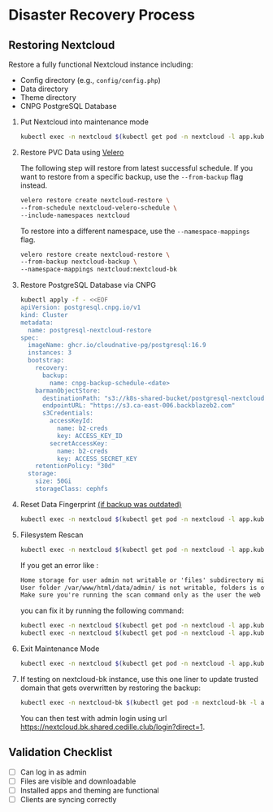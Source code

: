 # Disaster Recovery Process

## Restoring Nextcloud

Restore a fully functional Nextcloud instance including:

* Config directory (e.g., `config/config.php`)
* Data directory
* Theme directory
* CNPG PostgreSQL Database

1. Put Nextcloud into maintenance mode

    ```bash
    kubectl exec -n nextcloud $(kubectl get pod -n nextcloud -l app.kubernetes.io/name=nextcloud -o jsonpath="{.items[0].metadata.name}") -- php occ maintenance:mode --on
    ```

2. Restore PVC Data using
  [Velero](https://velero.io/docs/main/restore-reference/)

    The following step will restore from latest successful schedule. If you want
    to restore from a specific backup, use the `--from-backup` flag instead.

    ```bash
    velero restore create nextcloud-restore \
    --from-schedule nextcloud-velero-schedule \
    --include-namespaces nextcloud
    ```

    To restore into a different namespace, use the `--namespace-mappings` flag.

    ```bash
    velero restore create nextcloud-restore \
    --from-backup nextcloud-backup \
    --namespace-mappings nextcloud:nextcloud-bk
    ```

3. Restore PostgreSQL Database via CNPG

    ```bash
    kubectl apply -f - <<EOF
    apiVersion: postgresql.cnpg.io/v1
    kind: Cluster
    metadata:
      name: postgresql-nextcloud-restore
    spec:
      imageName: ghcr.io/cloudnative-pg/postgresql:16.9
      instances: 3
      bootstrap:
        recovery:
          backup:
            name: cnpg-backup-schedule-<date>
        barmanObjectStore:
          destinationPath: "s3://k8s-shared-bucket/postgresql-nextcloud"
          endpointURL: "https://s3.ca-east-006.backblazeb2.com"
          s3Credentials:
            accessKeyId:
              name: b2-creds
              key: ACCESS_KEY_ID
            secretAccessKey:
              name: b2-creds
              key: ACCESS_SECRET_KEY
        retentionPolicy: "30d"
      storage:
        size: 50Gi
        storageClass: cephfs
    ```

4. Reset Data Fingerprint [(if backup was
   outdated)](https://docs.nextcloud.com/server/latest/admin_manual/maintenance/restore.html#synchronising-with-clients-after-data-recovery)

    ```bash
    kubectl exec -n nextcloud $(kubectl get pod -n nextcloud -l app.kubernetes.io/name=nextcloud -o jsonpath="{.items[0].metadata.name}") -- php occ maintenance:data-fingerprint
    ```

5. Filesystem Rescan

    ```bash
    kubectl exec -n nextcloud $(kubectl get pod -n nextcloud -l app.kubernetes.io/name=nextcloud -o jsonpath="{.items[0].metadata.name}") -- php occ files:scan --all
    ```

    If you get an error like :

    ```txt
    Home storage for user admin not writable or 'files' subdirectory missing
    User folder /var/www/html/data/admin/ is not writable, folders is owned by root and has mode 42700
    Make sure you're running the scan command only as the user the web server runs as
    ```

    you can fix it by running the following command:

    ```bash
    kubectl exec -n nextcloud $(kubectl get pod -n nextcloud -l app.kubernetes.io/name=nextcloud -o jsonpath="{.items[0].metadata.name}") -- chown -R www-data:www-data /var/www/html/data
    kubectl exec -n nextcloud $(kubectl get pod -n nextcloud -l app.kubernetes.io/name=nextcloud -o jsonpath="{.items[0].metadata.name}") -- php occ files:scan --all
    ```

6. Exit Maintenance Mode

    ```bash
    kubectl exec -n nextcloud $(kubectl get pod -n nextcloud -l app.kubernetes.io/name=nextcloud -o jsonpath="{.items[0].metadata.name}")-- php occ maintenance:mode --off
    ```

7. If testing on nextcloud-bk instance, use this one liner to update trusted domain that gets overwritten by restoring the backup:

    ```bash
    kubectl exec -n nextcloud-bk $(kubectl get pod -n nextcloud-bk -l app.kubernetes.io/name=nextcloud -o jsonpath="{.items[0].metadata.name}") -- sed -i "/'trusted_domains' =>/,/),/c\  'trusted_domains' => \n  array (\n    0 => 'nextcloud.bk.shared.cedille.club',\n  )," /var/www/html/config/config.php
    ```

    You can then test with admin login using url <https://nextcloud.bk.shared.cedille.club/login?direct=1>.

## Validation Checklist

* [ ] Can log in as admin
* [ ] Files are visible and downloadable
* [ ] Installed apps and theming are functional
* [ ] Clients are syncing correctly
